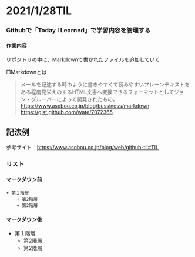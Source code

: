 # 2021/1/28TIL
### Githubで「Today I Learned」で学習内容を管理する
#### 作業内容
リポジトリの中に、Markdownで書かれたファイルを追加していく

□Markdownとは
> メールを記述する時のように書きやすくて読みやすいプレーンテキストをある程度見栄えのするHTML文書へ変換できるフォーマットとしてジョン・グルーバーによって開発されたもの。  
  https://www.asobou.co.jp/blog/bussiness/markdown  
  https://gist.github.com/wate/7072365

## 記法例

参考サイト　https://www.asobou.co.jp/blog/web/github-til#TIL

### リスト

#### マークダウン前
    + 第１階層
        + 第2階層
        + 第2階層

#### マークダウン後
+ 第１階層
    + 第2階層
    + 第2階層
